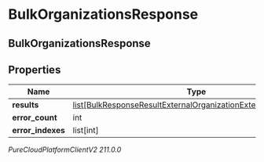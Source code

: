 # BulkOrganizationsResponse

## BulkOrganizationsResponse

## Properties

|Name | Type | Description | Notes|
|------------ | ------------- | ------------- | -------------|
| **results** | [list[BulkResponseResultExternalOrganizationExternalOrganization]](BulkResponseResultExternalOrganizationExternalOrganization) |  | [optional] |
| **error_count** | int |  | [optional] |
| **error_indexes** | list[int] |  | [optional] |



_PureCloudPlatformClientV2 211.0.0_

